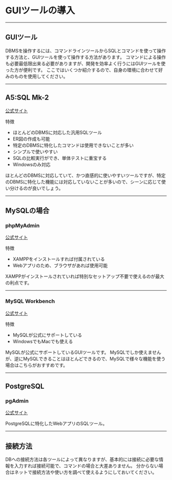 # GUIツールの導入

---

## GUIツール

DBMSを操作するには、コマンドラインツールからSQLとコマンドを使って操作する方法と、GUIツールを使って操作する方法があります。
コマンドによる操作も必要最低限出来る必要がありますが、開発を効率よく行うにはGUIツールを使った方が便利です。
ここではいくつか紹介するので、自身の環境に合わせて好みのものを使用してください。

---

## A5:SQL Mk-2

[公式サイト](https://a5m2.mmatsubara.com/)

特徴

* ほとんどのDBMSに対応した汎用SQLツール
* ER図の作成も可能
* 特定のDBMSに特化したコマンドは使用できないことが多い
* シンプルで使いやすい
* SQLの比較実行ができ、単体テストに重宝する
* Windowsのみ対応

ほとんどのDBMSに対応していて、かつ直感的に使いやすいツールですが、特定のDBMSに特化した機能には対応していないことが多いので、シーンに応じて使い分けるのが良いでしょう。

---

## MySQLの場合

### phpMyAdmin

[公式サイト](https://www.phpmyadmin.net/)

特徴

* XAMPPをインストールすれば付属されている
* Webアプリのため、ブラウザがあれば使用可能

XAMPPがインストールされていれば特別なセットアップ不要で使えるのが最大の利点です。

---

### MySQL Workbench

[公式サイト](https://www.mysql.com/jp/products/workbench/)

特徴

* MySQLが公式にサポートしている
* WindowsでもMacでも使える

MySQLが公式にサポートしているGUIツールです。
MySQLでしか使えませんが、逆にMySQLできることはほとんどできるので、MySQLで様々な機能を使う場合はこちらがおすすめです。

---

## PostgreSQL

### pgAdmin

[公式サイト](https://www.pgadmin.org/)

PostgreSQLに特化したWebアプリのSQLツール。

---

## 接続方法

DBへの接続方法は各ツールによって異なりますが、基本的には接続に必要な情報を入力すれば接続可能で、コマンドの場合と大差ありません。
分からない場合はネットで接続方法や使い方を調べて使えるようにしておいてください。
